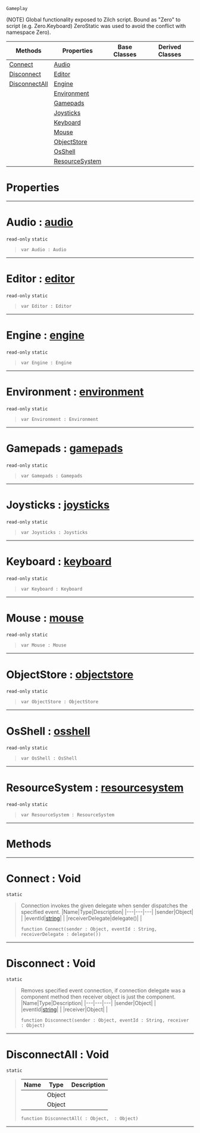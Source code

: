 `Gameplay`

(NOTE) Global functionality exposed to Zilch script. Bound as "Zero" to script (e.g. Zero.Keyboard) ZeroStatic was used to avoid the conflict with namespace Zero).

|Methods|Properties|Base Classes|Derived Classes|
|---|---|---|---|
|[ Connect](https://github.com/zeroengineteam/ZeroDocs/blob/master/code_reference/class_reference/zero.markdown#connect-void)|[ Audio](https://github.com/zeroengineteam/ZeroDocs/blob/master/code_reference/class_reference/zero.markdown#audio-zero-engine-docume)| | |
|[ Disconnect](https://github.com/zeroengineteam/ZeroDocs/blob/master/code_reference/class_reference/zero.markdown#disconnect-void)|[ Editor](https://github.com/zeroengineteam/ZeroDocs/blob/master/code_reference/class_reference/zero.markdown#editor-zero-engine-docum)| | |
|[ DisconnectAll](https://github.com/zeroengineteam/ZeroDocs/blob/master/code_reference/class_reference/zero.markdown#disconnectall-void)|[ Engine](https://github.com/zeroengineteam/ZeroDocs/blob/master/code_reference/class_reference/zero.markdown#engine-zero-engine-docum)| | |
| |[ Environment](https://github.com/zeroengineteam/ZeroDocs/blob/master/code_reference/class_reference/zero.markdown#environment-zero-engine)| | |
| |[ Gamepads](https://github.com/zeroengineteam/ZeroDocs/blob/master/code_reference/class_reference/zero.markdown#gamepads-zero-engine-doc)| | |
| |[ Joysticks](https://github.com/zeroengineteam/ZeroDocs/blob/master/code_reference/class_reference/zero.markdown#joysticks-zero-engine-do)| | |
| |[ Keyboard](https://github.com/zeroengineteam/ZeroDocs/blob/master/code_reference/class_reference/zero.markdown#keyboard-zero-engine-doc)| | |
| |[ Mouse](https://github.com/zeroengineteam/ZeroDocs/blob/master/code_reference/class_reference/zero.markdown#mouse-zero-engine-docume)| | |
| |[ ObjectStore](https://github.com/zeroengineteam/ZeroDocs/blob/master/code_reference/class_reference/zero.markdown#objectstore-zero-engine)| | |
| |[ OsShell](https://github.com/zeroengineteam/ZeroDocs/blob/master/code_reference/class_reference/zero.markdown#osshell-zero-engine-docu)| | |
| |[ ResourceSystem](https://github.com/zeroengineteam/ZeroDocs/blob/master/code_reference/class_reference/zero.markdown#resourcesystem-zero-engi)| | |


 #  Properties


---  
 #  Audio : [audio](https://github.com/zeroengineteam/ZeroDocs/blob/master/code_reference/class_reference/audio.markdown)

 `read-only` `static`

> 
> ``` lang=cpp, name=Zilch
> var Audio : Audio


---  
 #  Editor : [editor](https://github.com/zeroengineteam/ZeroDocs/blob/master/code_reference/class_reference/editor.markdown)

 `read-only` `static`

> 
> ``` lang=cpp, name=Zilch
> var Editor : Editor


---  
 #  Engine : [engine](https://github.com/zeroengineteam/ZeroDocs/blob/master/code_reference/class_reference/engine.markdown)

 `read-only` `static`

> 
> ``` lang=cpp, name=Zilch
> var Engine : Engine


---  
 #  Environment : [environment](https://github.com/zeroengineteam/ZeroDocs/blob/master/code_reference/class_reference/environment.markdown)

 `read-only` `static`

> 
> ``` lang=cpp, name=Zilch
> var Environment : Environment


---  
 #  Gamepads : [gamepads](https://github.com/zeroengineteam/ZeroDocs/blob/master/code_reference/class_reference/gamepads.markdown)

 `read-only` `static`

> 
> ``` lang=cpp, name=Zilch
> var Gamepads : Gamepads


---  
 #  Joysticks : [joysticks](https://github.com/zeroengineteam/ZeroDocs/blob/master/code_reference/class_reference/joysticks.markdown)

 `read-only` `static`

> 
> ``` lang=cpp, name=Zilch
> var Joysticks : Joysticks


---  
 #  Keyboard : [keyboard](https://github.com/zeroengineteam/ZeroDocs/blob/master/code_reference/class_reference/keyboard.markdown)

 `read-only` `static`

> 
> ``` lang=cpp, name=Zilch
> var Keyboard : Keyboard


---  
 #  Mouse : [mouse](https://github.com/zeroengineteam/ZeroDocs/blob/master/code_reference/class_reference/mouse.markdown)

 `read-only` `static`

> 
> ``` lang=cpp, name=Zilch
> var Mouse : Mouse


---  
 #  ObjectStore : [objectstore](https://github.com/zeroengineteam/ZeroDocs/blob/master/code_reference/class_reference/objectstore.markdown)

 `read-only` `static`

> 
> ``` lang=cpp, name=Zilch
> var ObjectStore : ObjectStore


---  
 #  OsShell : [osshell](https://github.com/zeroengineteam/ZeroDocs/blob/master/code_reference/class_reference/osshell.markdown)

 `read-only` `static`

> 
> ``` lang=cpp, name=Zilch
> var OsShell : OsShell


---  
 #  ResourceSystem : [resourcesystem](https://github.com/zeroengineteam/ZeroDocs/blob/master/code_reference/class_reference/resourcesystem.markdown)

 `read-only` `static`

> 
> ``` lang=cpp, name=Zilch
> var ResourceSystem : ResourceSystem


---  
 #  Methods


---  
 #  Connect : Void

 `static`

> Connection invokes the given delegate when sender dispatches the specified event.
> |Name|Type|Description|
> |---|---|---|
> |sender|Object| |
> |eventId|[string](https://github.com/zeroengineteam/ZeroDocs/blob/master/code_reference/zilch_base_types/string.markdown)| |
> |receiverDelegate|delegate()| |
> ``` lang=cpp, name=Zilch
> function Connect(sender : Object, eventId : String, receiverDelegate : delegate())
> ``` 


---  
 #  Disconnect : Void

 `static`

> Removes specified event connection, if connection delegate was a component method then receiver object is just the component.
> |Name|Type|Description|
> |---|---|---|
> |sender|Object| |
> |eventId|[string](https://github.com/zeroengineteam/ZeroDocs/blob/master/code_reference/zilch_base_types/string.markdown)| |
> |receiver|Object| |
> ``` lang=cpp, name=Zilch
> function Disconnect(sender : Object, eventId : String, receiver : Object)
> ``` 


---  
 #  DisconnectAll : Void

 `static`

> 
> |Name|Type|Description|
> |---|---|---|
> ||Object| |
> ||Object| |
> ``` lang=cpp, name=Zilch
> function DisconnectAll( : Object,  : Object)
> ``` 


---  
 

 